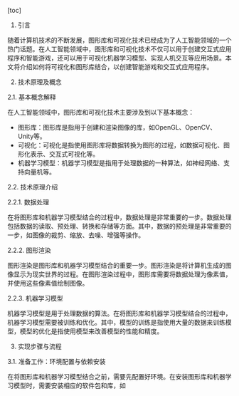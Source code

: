 
[toc]                    
                
                
1. 引言

随着计算机技术的不断发展，图形库和可视化技术已经成为了人工智能领域的一个热门话题。在人工智能领域中，图形库和可视化技术不仅可以用于创建交互式应用程序和智能游戏，还可以用于可视化机器学习模型、实现人机交互等应用场景。本文将介绍如何将可视化和图形库结合，以创建智能游戏和交互式应用程序。

2. 技术原理及概念

2.1. 基本概念解释

在人工智能领域中，图形库和可视化技术主要涉及到以下基本概念：

- 图形库：图形库是指用于创建和渲染图像的库，如OpenGL、OpenCV、Unity等。
- 可视化：可视化是指使用图形库将数据转换为图形的过程，如数据可视化、图形化表示、交互式可视化等。
- 机器学习模型：机器学习模型是指用于处理数据的一种算法，如神经网络、支持向量机等。

2.2. 技术原理介绍

2.2.1. 数据处理

在将图形库和机器学习模型结合的过程中，数据处理是非常重要的一步。数据处理包括数据的读取、预处理、转换和存储等方面。其中，数据的预处理是非常重要的一步，如图像的裁剪、缩放、去噪、增强等操作。

2.2.2. 图形渲染

图形渲染是图形库和机器学习模型结合的重要一步。图形渲染是将计算机生成的图像显示为现实世界的过程。在图形渲染过程中，图形库需要将数据处理为像素值，并使用这些像素值绘制图像。

2.2.3. 机器学习模型

机器学习模型是用于处理数据的算法。在将图形库和机器学习模型结合的过程中，机器学习模型需要被训练和优化。其中，模型的训练是指使用大量的数据来训练模型，模型的优化是指使用模型来改善模型的性能和精度。

3. 实现步骤与流程

3.1. 准备工作：环境配置与依赖安装

在将图形库和机器学习模型结合之前，需要先配置好环境。在安装图形库和机器学习模型时，需要安装相应的软件包和库，如

